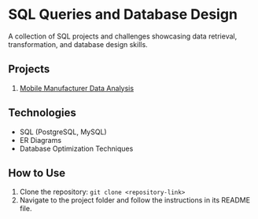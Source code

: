 # SQL Queries and Database Design
A collection of SQL projects and challenges showcasing data retrieval, transformation, and database design skills.

## Projects
1. [Mobile Manufacturer Data Analysis](./Mobile-Manufacturer-Data-Analysis/)

## Technologies
- SQL (PostgreSQL, MySQL)
- ER Diagrams
- Database Optimization Techniques

## How to Use
1. Clone the repository: `git clone <repository-link>`
2. Navigate to the project folder and follow the instructions in its README file.
